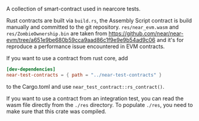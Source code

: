 A collection of smart-contract used in nearcore tests.

Rust contracts are built via `build.rs`, the Assembly Script contract
is build manually and committed to the git repository.
`res/near_evm.wasm` and `res/ZombieOwnership.bin` are taken from
<https://github.com/near/near-evm/tree/a651e9be680b59cca9aad86c1f9e9e9b54ad9c06>
and it's for reproduce a performance issue encountered in EVM
contracts.

If you want to use a contract from rust core, add

```toml
[dev-dependencies]
near-test-contracts = { path = "../near-test-contracts" }
```

to the Cargo.toml and use `near_test_contract::rs_contract()`.

If you want to use a contract from an integration test, you can read
the wasm file directly from the `./res` directory.  To populate
`./res`, you need to make sure that this crate was compiled.
